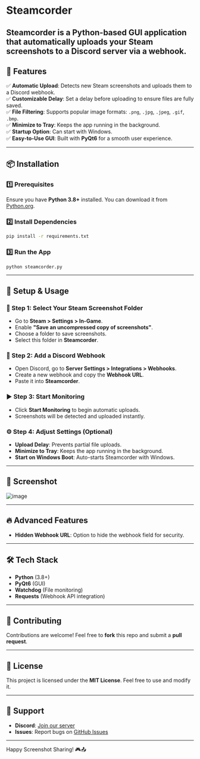 # Steamcorder

Steamcorder is a **Python-based GUI application** that automatically uploads your Steam screenshots to a **Discord server** via a webhook.
---

## 📌 Features

✅ **Automatic Upload**: Detects new Steam screenshots and uploads them to a Discord webhook.  
✅ **Customizable Delay**: Set a delay before uploading to ensure files are fully saved.  
✅ **File Filtering**: Supports popular image formats: `.png`, `.jpg`, `.jpeg`, `.gif`, `.bmp`.  
✅ **Minimize to Tray**: Keeps the app running in the background.  
✅ **Startup Option**: Can start with Windows.  
✅ **Easy-to-Use GUI**: Built with **PyQt6** for a smooth user experience.  

---

## 📦 Installation

### 1️⃣ Prerequisites
Ensure you have **Python 3.8+** installed. You can download it from [Python.org](https://www.python.org/downloads/).

### 2️⃣ Install Dependencies
```sh
pip install -r requirements.txt
```

### 3️⃣ Run the App
```sh
python steamcorder.py
```

---

## 🔧 Setup & Usage

### 📂 Step 1: Select Your Steam Screenshot Folder
- Go to **Steam > Settings > In-Game**.
- Enable **"Save an uncompressed copy of screenshots"**.
- Choose a folder to save screenshots.
- Select this folder in **Steamcorder**.

### 🔗 Step 2: Add a Discord Webhook
- Open Discord, go to **Server Settings > Integrations > Webhooks**.
- Create a new webhook and copy the **Webhook URL**.
- Paste it into **Steamcorder**.

### ▶ Step 3: Start Monitoring
- Click **Start Monitoring** to begin automatic uploads.
- Screenshots will be detected and uploaded instantly.

### ⚙ Step 4: Adjust Settings (Optional)
- **Upload Delay**: Prevents partial file uploads.
- **Minimize to Tray**: Keeps the app running in the background.
- **Start on Windows Boot**: Auto-starts Steamcorder with Windows.

---

## 🎨 Screenshot
![image](https://github.com/user-attachments/assets/df5a7254-47c8-4210-af51-31493d4644dd)


---

## 🔥 Advanced Features
- **Hidden Webhook URL**: Option to hide the webhook field for security.

---

## 🛠 Tech Stack
- **Python** (3.8+)
- **PyQt6** (GUI)
- **Watchdog** (File monitoring)
- **Requests** (Webhook API integration)

---

## 🚀 Contributing
Contributions are welcome! Feel free to **fork** this repo and submit a **pull request**.

---

## 📜 License
This project is licensed under the **MIT License**. Feel free to use and modify it.

---

## 💬 Support
- **Discord**: [Join our server](https://discord.gg/dMvCH93sYX)
- **Issues**: Report bugs on [GitHub Issues](https://github.com/your-repo/issues)

---

Happy Screenshot Sharing! 🎮📤

